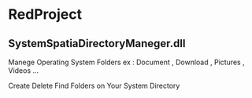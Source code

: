 # RedProject
SystemSpatiaDirectoryManeger.dll
--------------------------------------------------------------------------------
Manege Operating System Folders 
ex : Document , Download , Pictures , Videos ...

Create Delete Find Folders on Your System Directory
